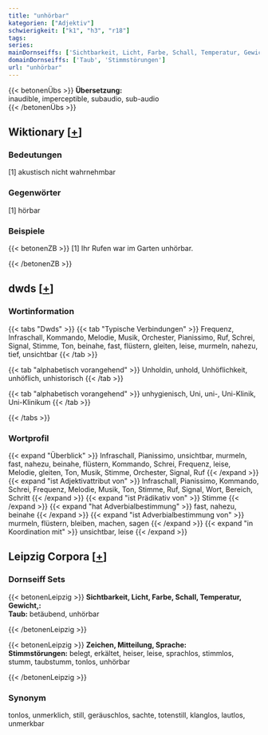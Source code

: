 ```yaml
---
title: "unhörbar"
kategorien: ["Adjektiv"]
schwierigkeit: ["k1", "h3", "r18"]
tags:
series:
mainDornseiffs: ['Sichtbarkeit, Licht, Farbe, Schall, Temperatur, Gewicht,', 'Zeichen, Mitteilung, Sprache']
domainDornseiffs: ['Taub', 'Stimmstörungen']
url: "unhörbar"
---
```


{{< betonenÜbs >}}
**Übersetzung:**  
inaudible, imperceptible, subaudio, sub-audio  
{{< /betonenÜbs >}}

## Wiktionary [[+](https://de.wiktionary.org/wiki/unhörbar)]

### Bedeutungen
[1] akustisch nicht wahrnehmbar  

### Gegenwörter
[1] hörbar  

### Beispiele
{{< betonenZB >}}
[1] Ihr Rufen war im Garten unhörbar.  

{{< /betonenZB >}}


## dwds [[+](https://www.dwds.de/wb/unhörbar)]

### Wortinformation
{{< tabs "Dwds" >}}
{{< tab "Typische Verbindungen" >}}
Frequenz, Infraschall, Kommando, Melodie, Musik, Orchester, Pianissimo, Ruf, Schrei, Signal, Stimme, Ton, beinahe, fast, flüstern, gleiten, leise, murmeln, nahezu, tief, unsichtbar
{{< /tab >}}

{{< tab "alphabetisch vorangehend" >}}
Unholdin, unhold, Unhöflichkeit, unhöflich, unhistorisch
{{< /tab >}}

{{< tab "alphabetisch vorangehend" >}}
unhygienisch, Uni, uni-, Uni-Klinik, Uni-Klinikum
{{< /tab >}}

{{< /tabs >}}

### Wortprofil
{{< expand "Überblick" >}} Infraschall, Pianissimo, unsichtbar, murmeln, fast, nahezu, beinahe, flüstern, Kommando, Schrei, Frequenz, leise, Melodie, gleiten, Ton, Musik, Stimme, Orchester, Signal, Ruf {{< /expand >}}
{{< expand "ist Adjektivattribut von" >}} Infraschall, Pianissimo, Kommando, Schrei, Frequenz, Melodie, Musik, Ton, Stimme, Ruf, Signal, Wort, Bereich, Schritt {{< /expand >}}
{{< expand "ist Prädikativ von" >}} Stimme {{< /expand >}}
{{< expand "hat Adverbialbestimmung" >}} fast, nahezu, beinahe {{< /expand >}}
{{< expand "ist Adverbialbestimmung von" >}} murmeln, flüstern, bleiben, machen, sagen {{< /expand >}}
{{< expand "in Koordination mit" >}} unsichtbar, leise {{< /expand >}}

## Leipzig Corpora [[+](https://corpora.uni-leipzig.de/en/res?word=unhörbar&corpusId=deu_newscrawl-public_2018)]

### Dornseiff Sets
{{< betonenLeipzig >}}
**Sichtbarkeit, Licht, Farbe, Schall, Temperatur, Gewicht,:**  
**Taub:** betäubend, unhörbar  

{{< /betonenLeipzig >}}


{{< betonenLeipzig >}}
**Zeichen, Mitteilung, Sprache:**  
**Stimmstörungen:** belegt, erkältet, heiser, leise, sprachlos, stimmlos, stumm, taubstumm, tonlos, unhörbar  

{{< /betonenLeipzig >}}

### Synonym
tonlos, unmerklich, still, geräuschlos, sachte, totenstill, klanglos, lautlos, unmerkbar

